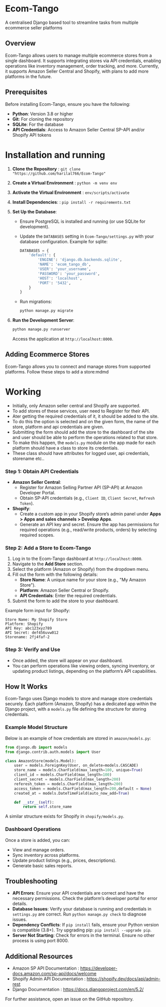 # Ecom-Tango
A centralised Django based tool to streamline tasks from multiple ecommerce seller platforms

## Overview
Ecom-Tango allows users to manage multiple ecommerce stores from a single dashboard. It supports integrating stores via API credentials, enabling operations like inventory management, order tracking, and more. Currently, it supports Amazon Seller Central and Shopify, with plans to add more platforms in the future.

## Prerequisites
Before installing Ecom-Tango, ensure you have the following:

- **Python**: Version 3.8 or higher
- **Git**: For cloning the repository
- **SQLite**: For the database
- **API Credentials**: Access to Amazon Seller Central SP-API and/or Shopify API tokens

# Installation and running
1. **Clone the Repository** : ```git clone "https://github.com/harilal766/Ecom-Tango"```
2. **Create a Virtual Environment** : ```python -m venv env```
3. **Activate the Virtual Environment** : ```env/scripts/activate```
4. **Install Dependencies**: : ```pip install -r requirements.txt```

5. **Set Up the Database**:

   - Ensure PostgreSQL is installed and running (or use SQLite for development).
   - Update the `DATABASES` setting in `Ecom-Tango/settings.py` with your database configuration. Example for sqlite:

     ```python
     DATABASES = {
         'default': {
             'ENGINE': 'django.db.backends.sqlite',
             'NAME': 'ecom_tango_db',
             'USER': 'your_username',
             'PASSWORD': 'your_password',
             'HOST': 'localhost',
             'PORT': '5432',
         }
     }
     ```
   - Run migrations:

     ```bash
     python manage.py migrate
     ```

6. **Run the Development Server**:

   ```bash 
   python manage.py runserver
   ```

   Access the application at `http://localhost:8000`.

## Adding Ecommerce Stores
Ecom-Tango allows you to connect and manage stores from supported platforms. Follow these steps to add a store:mdmd
# Working
- Initially, only Amazon seller central and Shopify are supported.
- To add stores of these services, user need to Register for their API.
- Ater getting the required credentials of it, it should be added to the site.
- To do this the option is selected and on the given form, 
the name of the store, platform and api credentials are given. 
- Submitting the form should add the store to the dashboard of the site and user should be able to 
perform the operations related to that store.
- To make this happen, the `models.py` module on the app made for each platform should have a class to store its credentials.
- These class should have attributes for logged user, api credentials, storename etc..

### Step 1: Obtain API Credentials
- **Amazon Seller Central**:
  - Register for Amazon Selling Partner API (SP-API) at Amazon Developer Portal.
  - Obtain SP-API credentials (e.g., `Client ID`, `Client Secret`, `Refresh Token`).
- **Shopify**:
  - Create a custom app in your Shopify store’s admin panel under **Apps &gt; Apps and sales channels &gt; Develop Apps**.
  - Generate an API key and secret. Ensure the app has permissions for required operations (e.g., read/write products, orders) by selecting required scopes.

### Step 2: Add a Store to Ecom-Tango

1. Log in to the Ecom-Tango dashboard at `http://localhost:8000`.
2. Navigate to the **Add Store** section.
3. Select the platform (Amazon or Shopify) from the dropdown menu.
4. Fill out the form with the following details:
   - **Store Name**: A unique name for your store (e.g., "My Amazon Store").
   - **Platform**: Amazon Seller Central or Shopify.
   - **API Credentials**: Enter the required credentials.
5. Submit the form to add the store to your dashboard.

Example form input for Shopify:

```
Store Name: My Shopify Store
Platform: Shopify
API Key: abc123xyz789
API Secret: def456uvw012
Storename: 2fj4faf-2
```

### Step 3: Verify and Use

- Once added, the store will appear on your dashboard.
- You can perform operations like viewing orders, syncing inventory, or updating product listings, depending on the platform’s API capabilities.

## How It Works

Ecom-Tango uses Django models to store and manage store credentials securely. Each platform (Amazon, Shopify) has a dedicated app within the Django project, with a `models.py` file defining the structure for storing credentials.

### Example Model Structure

Below is an example of how credentials are stored in `amazon/models.py`:

```python
from django.db import models
from django.contrib.auth.models import User

class AmazonStore(models.Model):
    user = models.ForeignKey(User, on_delete=models.CASCADE)
    store_name = models.CharField(max_length=100, unique=True)
    client_id = models.CharField(max_length=100)
    client_secret = models.CharField(max_length=200)
    referesh_token = models.CharField(max_length=200)
    access_token = models.CharField(max_length=200,default = None)
    created_at = models.DateTimeField(auto_now_add=True)

    def __str__(self):
        return self.store_name
```

A similar structure exists for Shopify in `shopify/models.py`.

### Dashboard Operations

Once a store is added, you can:

- View and manage orders.
- Sync inventory across platforms.
- Update product listings (e.g., prices, descriptions).
- Generate basic sales reports.

## Troubleshooting

- **API Errors**: Ensure your API credentials are correct and have the necessary permissions. Check the platform’s developer portal for error details.
- **Database Issues**: Verify your database is running and credentials in `settings.py` are correct. Run `python manage.py check` to diagnose issues.
- **Dependency Conflicts**: If `pip install` fails, ensure your Python version is compatible (3.8+). Try upgrading pip: `pip install --upgrade pip`.
- **Server Not Starting**: Check for errors in the terminal. Ensure no other process is using port 8000.

## Additional Resources

- Amazon SP API Documentation : https://developer-docs.amazon.com/sp-api/docs/welcome
- Shopify Admin API Documentation : https://shopify.dev/docs/api/admin-rest
- Django Documentation : https://docs.djangoproject.com/en/5.2/

For further assistance, open an issue on the GitHub repository.
